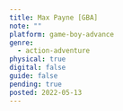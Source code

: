 ```yaml
---
title: Max Payne [GBA]
note: ""
platform: game-boy-advance
genre:
  - action-adventure
physical: true
digital: false
guide: false
pending: true
posted: 2022-05-13
---
```

